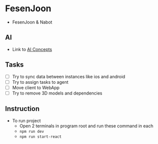 # FesenJoon
- FesenJoon & Nabot

## AI
- Link to [AI Concepts](/AI.md)

## Tasks
- [ ] Try to sync data between instances like ios and android
- [ ] Try to assign tasks to agent
- [ ] Move client to WebApp
- [ ] Try to remove 3D models and dependencies

## Instruction
- To run project
    - Open 2 terminals in program root and run these command in each
    - `npm run dev`
    - `npm run start-react`
